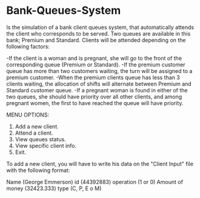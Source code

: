 # Bank-Queues-System
Is the simulation of a bank client queues system, that automatically attends the client who corresponds to be served.
Two queues are available in this bank; Premium and Standard.
Clients will be attended depending on the following factors:

-If the client is a woman and is pregnant, she will go to the front of the corresponding queue (Premium or Standard).
-If the premium customer queue has more than two customers waiting, the turn will be assigned to a premium customer.
-When the premium clients queue has less than 3 clients waiting, the allocation of shifts will alternate between Premium and Standard customer queue.
-If a pregnant woman is found in either of the two queues, she should have priority over all other clients, and among pregnant women, the first to
have reached the queue will have priority.


MENU OPTIONS:

1) Add a new client.
2) Attend a client.
3) View queues status.
4) View specific client info.
5) Exit.



To add a new client, you will have to write his data on the "Client Input" file with the following format:

Name (George Emmerson)
id (44392883)
operation (1 or 0)
Amount of money (32423.333)
type (C, P, E o M)
